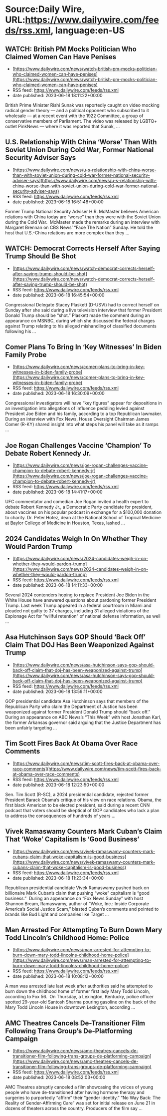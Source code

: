 # Source:Daily Wire, URL:https://www.dailywire.com/feeds/rss.xml, language:en-US

## WATCH: British PM Mocks Politician Who Claimed Women Can Have Penises
 - [https://www.dailywire.com/news/watch-british-pm-mocks-politician-who-claimed-women-can-have-penises](https://www.dailywire.com/news/watch-british-pm-mocks-politician-who-claimed-women-can-have-penises)
 - RSS feed: https://www.dailywire.com/feeds/rss.xml
 - date published: 2023-06-18 18:11:22+00:00

British Prime Minister Rishi Sunak was reportedly caught on video mocking radical gender theory — and a political opponent who subscribed to it wholesale — at a recent event with the 1922 Committee, a group of conservative members of Parliament. The video was released by LGBTQ+ outlet PinkNews — where it was reported that Sunak, ...

## U.S. Relationship With China ‘Worse’ Than With Soviet Union During Cold War, Former National Security Adviser Says
 - [https://www.dailywire.com/news/u-s-relationship-with-china-worse-than-with-soviet-union-during-cold-war-former-national-security-adviser-says](https://www.dailywire.com/news/u-s-relationship-with-china-worse-than-with-soviet-union-during-cold-war-former-national-security-adviser-says)
 - RSS feed: https://www.dailywire.com/feeds/rss.xml
 - date published: 2023-06-18 16:51:48+00:00

Former Trump National Security Adviser H.R. McMaster believes American relations with China today are “worse” than they were with the Soviet Union during the Cold War.  McMaster made the remarks during an interview with Margaret Brennan on CBS News’ “Face The Nation” Sunday. He told the host that U.S.-China relations are more complex than they ...

## WATCH: Democrat Corrects Herself After Saying Trump Should Be Shot
 - [https://www.dailywire.com/news/watch-democrat-corrects-herself-after-saying-trump-should-be-shot](https://www.dailywire.com/news/watch-democrat-corrects-herself-after-saying-trump-should-be-shot)
 - RSS feed: https://www.dailywire.com/feeds/rss.xml
 - date published: 2023-06-18 16:45:54+00:00

Congressional Delegate Stacey Plaskett (D-USVI) had to correct herself on Sunday after she said during a live television interview that former President Donald Trump should be &#8220;shot.&#8221; Plaskett made the comment during an appearance on MSNBC, during which she discussed the federal charges against Trump relating to his alleged mishandling of classified documents following his ...

## Comer Plans To Bring In ‘Key Witnesses’ In Biden Family Probe
 - [https://www.dailywire.com/news/comer-plans-to-bring-in-key-witnesses-in-biden-family-probe](https://www.dailywire.com/news/comer-plans-to-bring-in-key-witnesses-in-biden-family-probe)
 - RSS feed: https://www.dailywire.com/feeds/rss.xml
 - date published: 2023-06-18 16:30:09+00:00

Congressional investigators will have &#8220;key figures&#8221; appear for depositions in an investigation into allegations of influence peddling levied against President Joe Biden and his family, according to a top Republican lawmaker. During an interview with Fox News, House Oversight Chairman James Comer (R-KY) shared insight into what steps his panel will take as it ramps ...

## Joe Rogan Challenges Vaccine ‘Champion’ To Debate Robert Kennedy Jr.
 - [https://www.dailywire.com/news/joe-rogan-challenges-vaccine-champion-to-debate-robert-kennedy-jr](https://www.dailywire.com/news/joe-rogan-challenges-vaccine-champion-to-debate-robert-kennedy-jr)
 - RSS feed: https://www.dailywire.com/feeds/rss.xml
 - date published: 2023-06-18 14:41:17+00:00

UFC commentator and comedian Joe Rogan invited a health expert to debate Robert Kennedy Jr., a Democratic Party candidate for president, about vaccines on his popular podcast in exchange for a $100,000 donation to charity. Dr. Peter Hotez, dean at the National School of Tropical Medicine at Baylor College of Medicine in Houston, Texas, lashed ...

## 2024 Candidates Weigh In On Whether They Would Pardon Trump
 - [https://www.dailywire.com/news/2024-candidates-weigh-in-on-whether-they-would-pardon-trump](https://www.dailywire.com/news/2024-candidates-weigh-in-on-whether-they-would-pardon-trump)
 - RSS feed: https://www.dailywire.com/feeds/rss.xml
 - date published: 2023-06-18 14:11:33+00:00

Several 2024 contenders hoping to replace President Joe Biden in the White House have answered questions about pardoning former President Trump. Last week Trump appeared in a federal courtroom in Miami and pleaded not guilty to 37 charges, including 31 alleged violations of the Espionage Act for “willful retention” of national defense information, as well ...

## Asa Hutchinson Says GOP Should ‘Back Off’ Claim That DOJ Has Been Weaponized Against Trump
 - [https://www.dailywire.com/news/asa-hutchinson-says-gop-should-back-off-claim-that-doj-has-been-weaponized-against-trump](https://www.dailywire.com/news/asa-hutchinson-says-gop-should-back-off-claim-that-doj-has-been-weaponized-against-trump)
 - RSS feed: https://www.dailywire.com/feeds/rss.xml
 - date published: 2023-06-18 13:59:11+00:00

GOP presidential candidate Asa Hutchinson says that members of the Republican Party who claim the Department of Justice has been weaponized against former President Donald Trump should “back off.&#8221;  During an appearance on ABC News’s “This Week” with host Jonathan Karl, the former Arkansas governor said arguing that the Justice Department has been unfairly targeting ...

## Tim Scott Fires Back At Obama Over Race Comments
 - [https://www.dailywire.com/news/tim-scott-fires-back-at-obama-over-race-comments](https://www.dailywire.com/news/tim-scott-fires-back-at-obama-over-race-comments)
 - RSS feed: https://www.dailywire.com/feeds/rss.xml
 - date published: 2023-06-18 12:23:50+00:00

Sen. Tim Scott (R-SC), a 2024 presidential candidate, rejected former President Barack Obama&#8216;s critique of his view on race relations. Obama, the first black American to be elected president, said during a recent CNN podcast that voters should be skeptical of GOP candidates who lack a plan to address the consequences of hundreds of years ...

## Vivek Ramaswamy Counters Mark Cuban’s Claim That ‘Woke’ Capitalism Is ‘Good Business’
 - [https://www.dailywire.com/news/vivek-ramaswamy-counters-mark-cubans-claim-that-woke-capitalism-is-good-business](https://www.dailywire.com/news/vivek-ramaswamy-counters-mark-cubans-claim-that-woke-capitalism-is-good-business)
 - RSS feed: https://www.dailywire.com/feeds/rss.xml
 - date published: 2023-06-18 11:23:34+00:00

Republican presidential candidate Vivek Ramaswamy pushed back on billionaire Mark Cuban’s claim that pushing “woke” capitalism is “good business.”  During an appearance on “Fox News Sunday” with host Shannon Bream, Ramaswamy, author of “Woke, Inc.: Inside Corporate America&#8217;s Social Justice Scam,” blasted Cuban&#8217;s comments and pointed to brands like Bud Light and companies like Target ...

## Man Arrested For Attempting To Burn Down Mary Todd Lincoln’s Childhood Home: Police
 - [https://www.dailywire.com/news/man-arrested-for-attempting-to-burn-down-mary-todd-lincolns-childhood-home-police](https://www.dailywire.com/news/man-arrested-for-attempting-to-burn-down-mary-todd-lincolns-childhood-home-police)
 - RSS feed: https://www.dailywire.com/feeds/rss.xml
 - date published: 2023-06-18 10:08:12+00:00

A man was arrested late last week after authorities said he attempted to burn down the childhood home of former first lady Mary Todd Lincoln, according to Fox 56.  On Thursday, a Lexington, Kentucky, police officer spotted 29-year-old Santosh Sharma pouring gasoline on the back of the Mary Todd Lincoln House in downtown Lexington, according ...

## AMC Theatres Cancels De-Transitioner Film Following Trans Group’s De-Platforming Campaign
 - [https://www.dailywire.com/news/amc-theatres-cancels-de-transitioner-film-following-trans-groups-de-platforming-campaign](https://www.dailywire.com/news/amc-theatres-cancels-de-transitioner-film-following-trans-groups-de-platforming-campaign)
 - RSS feed: https://www.dailywire.com/feeds/rss.xml
 - date published: 2023-06-18 08:52:03+00:00

AMC Theatres abruptly canceled a film showcasing the voices of young people who have de-transitioned after having hormone therapy and surgeries to purportedly &#8220;affirm&#8221; their &#8220;gender identity.&#8221; &#8220;No Way Back: The Reality of Gender-Affirming Care&#8221; was set for initial release on June 21 in dozens of theaters across the country. Producers of the film say ...

